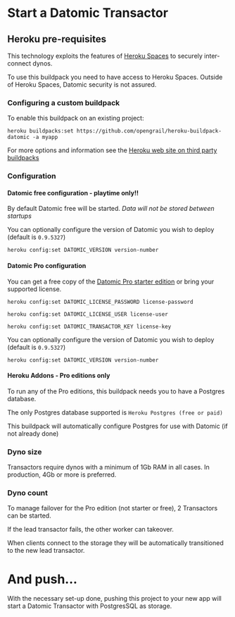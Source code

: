 # Start a Datomic Transactor

## Heroku pre-requisites

This technology exploits the features of [Heroku Spaces](https://www.heroku.com/private-spaces) to securely inter-connect dynos. 

To use this buildpack you need to have access to Heroku Spaces. Outside of Heroku Spaces, Datomic security is not assured.

### Configuring a custom buildpack

To enable this buildpack on an existing project:

````heroku buildpacks:set https://github.com/opengrail/heroku-buildpack-datomic -a myapp````

For more options and information see the [Heroku web site on third party buildpacks](https://devcenter.heroku.com/articles/third-party-buildpacks#using-a-custom-buildpack)

### Configuration

#### Datomic free configuration - playtime only!!

By default Datomic free will be started. *Data will not be stored between startups*

You can optionally configure the version of Datomic you wish to deploy (default is `0.9.5327`)

````heroku config:set DATOMIC_VERSION version-number````

#### Datomic Pro configuration

You can get a free copy of the [Datomic Pro starter edition](http://www.datomic.com/get-datomic.html) or bring your supported license.

````heroku config:set DATOMIC_LICENSE_PASSWORD license-password````

````heroku config:set DATOMIC_LICENSE_USER license-user````

````heroku config:set DATOMIC_TRANSACTOR_KEY license-key````

You can optionally configure the version of Datomic you wish to deploy (default is `0.9.5327`)

````heroku config:set DATOMIC_VERSION version-number````

#### Heroku Addons - Pro editions only

To run any of the Pro editions, this buildpack needs you to have a Postgres database. 

The only Postgres database supported is `Heroku Postgres (free or paid)`

This buildpack will automatically configure Postgres for use with Datomic (if not already done) 

### Dyno size

Transactors require dynos with a minimum of 1Gb RAM in all cases. In production, 4Gb or more is preferred.

### Dyno count

To manage failover for the Pro edition (not starter or free), 2 Transactors can be started. 

If the lead transactor fails, the other worker can takeover.

When clients connect to the storage they will be automatically transitioned to the new lead transactor.

# And push...

With the necessary set-up done, pushing this project to your new app will start a Datomic Transactor with PostgresSQL as storage.